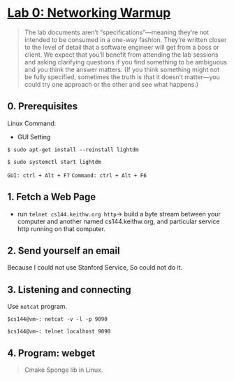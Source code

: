 
# [Lab 0: Networking Warmup](https://cs144.github.io/assignments/lab0.pdf)

> The lab documents aren’t “specifications”—meaning they’re not intended to be consumed in a one-way fashion. They’re written closer to the level of detail that a software engineer will get from a boss or client. We expect that you’ll benefit from attending the lab sessions and asking clarifying questions if you find something to be ambiguous and you think the answer matters. (If you think something might not be fully specified, sometimes the truth is that it doesn’t matter—you could try one approach or the other and see what happens.)

## 0. Prerequisites

Linux Command:

- GUI Setting

```$ sudo apt-get install --reinstall lightdm```

```$ sudo systemctl start lightdm```

```GUI: ctrl + Alt + F7```
```Command: ctrl + Alt + F6```


## 1. Fetch a Web Page

* run ```telnet cs144.keithw.org http```-> build a byte stream between your computer and another named cs144.keithw.org, and particular service http running on that computer.


## 2. Send yourself an email

Because I could not use Stanford Service, So could not do it.

## 3. Listening and connecting

Use ```netcat``` program.

```$cs144@vm~: netcat -v -l -p 9090 ```

```$cs144@vm~: telnet localhost 9090```


## 4. Program: webget

> Cmake Sponge lib in Linux.
